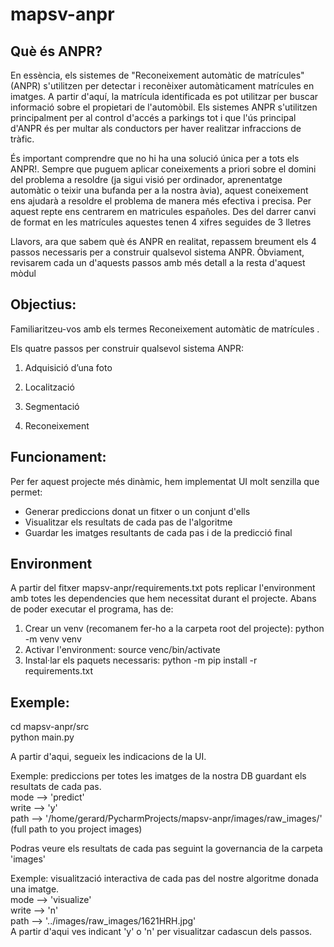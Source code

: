 # mapsv-anpr

## Què és ANPR?

En essència, els sistemes de "Reconeixement automàtic de matrícules" (ANPR) s'utilitzen per detectar i reconèixer automàticament matrícules en imatges. A partir d'aquí, la matrícula identificada es pot utilitzar per buscar informació sobre el propietari de l'automòbil. Els sistemes ANPR s'utilitzen principalment per al control d'accés a parkings tot i que  l'ús principal d'ANPR és per multar als conductors per haver realitzar infraccions de tràfic.


És important comprendre que no hi ha una solució única per a tots els ANPR!.  Sempre que puguem aplicar coneixements a priori sobre el domini del problema a resoldre  (ja sigui visió per ordinador, aprenentatge automàtic o teixir una bufanda per a la nostra àvia), aquest coneixement ens ajudarà a resoldre el problema de manera més efectiva i precisa. Per aquest repte ens centrarem en matricules españoles. Des del darrer canvi de format en les matrícules aquestes tenen 4 xifres seguides de 3 lletres

Llavors, ara que sabem què és ANPR en realitat, repassem breument els 4 passos necessaris per a construir qualsevol sistema ANPR. Òbviament, revisarem cada un d'aquests passos amb més detall a la resta d'aquest mòdul 


## Objectius:

 Familiaritzeu-vos amb els termes Reconeixement automàtic de matrícules .

 Els quatre passos per construir qualsevol sistema ANPR:

  1. Adquisició d’una foto

  2. Localització

  3. Segmentació

  4. Reconeixement


## Funcionament:

 Per fer aquest projecte més dinàmic, hem implementat UI molt senzilla que permet:
  - Generar prediccions donat un fitxer o un conjunt d'ells
  - Visualitzar els resultats de cada pas de l'algoritme
  - Guardar les imatges resultants de cada pas i de la predicció final
  
  
## Environment
A partir del fitxer mapsv-anpr/requirements.txt pots replicar l'environment amb totes les dependencies que hem necessitat durant el projecte. Abans de poder executar el programa, has de:

  1. Crear un venv (recomanem fer-ho a la carpeta root del projecte): python -m venv venv
  2. Activar l'environment: source venc/bin/activate
  3. Instal·lar els paquets necessaris: python -m pip install -r requirements.txt
   
## Exemple:

 cd mapsv-anpr/src \
 python main.py
 
 A partir d'aqui, segueix les indicacions de la UI.
 
 Exemple: prediccions per totes les imatges de la nostra DB guardant els resultats de cada pas.\
 mode --> 'predict'\
 write --> 'y'\
 path --> '/home/gerard/PycharmProjects/mapsv-anpr/images/raw_images/' (full path to you project images)
 
 Podras veure els resultats de cada pas seguint la governancia de la carpeta 'images'
 
 Exemple: visualització interactiva de cada pas del nostre algoritme donada una imatge.\
 mode --> 'visualize'\
 write --> 'n'\
 path --> '../images/raw_images/1621HRH.jpg'\
 A partir d'aqui ves indicant 'y' o 'n' per visualitzar cadascun dels passos.
 
